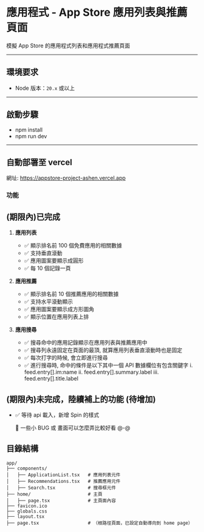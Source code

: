 # 應用程式 - App Store 應用列表與推薦頁面

模擬 App Store 的應用程式列表和應用程式推薦頁面

---

## 環境要求

- Node 版本：`20.x` 或以上

---

## 啟動步驟

- npm install
- npm run dev

---

## 自動部署至 vercel

網址: https://appstore-project-ashen.vercel.app

### 功能

## (期限內)已完成

1. **應用列表**

   - ✅ 顯示排名前 100 個免費應用的相關數據
   - ✅ 支持垂直滾動
   - ✅ 應用圖案要顯示成圓形
   - ✅ 每 10 個記錄一頁

2. **應用推薦**

   - ✅ 顯示排名前 10 個推薦應用的相關數據
   - ✅ 支持水平滾動顯示
   - ✅ 應用圖案要顯示成方形圖角
   - ✅ 顯示位置在應用列表上排

3. **應用搜尋**
   - ✅ 搜尋命中的應用記錄顯示在應用列表與推薦應用中
   - ✅ 搜尋列永遠固定在頁面的最頂, 就算應用列表垂直滾動時也是固定
   - ✅ 每次打字的時候, 會立即進行搜尋
   - ✅ 進行搜尋時, 命中的條件是以下其中一個 API 數據欄位有包含關鍵字
     i. feed.entry[].im:name
     ii. feed.entry[].summary.label
     iii. feed.entry[].title.label

## (期限內)未完成，陸續補上的功能 (待增加)

- ✅ 等待 api 載入，新增 Spin 的樣式

  👀 一些小 BUG 或 畫面可以怎麼弄比較好看 @-@

## 目錄結構

```plaintext
app/
├── components/
│   ├── ApplicationList.tsx   # 應用列表元件
│   ├── Recommendations.tsx   # 推薦應用元件
│   ├── Search.tsx            # 搜尋框元件
├── home/                     # 主頁
│   ├── page.tsx              # 主頁面內容
├── favicon.ico
├── globals.css
├── layout.tsx
├── page.tsx                  # （根路徑頁面，已設定自動導向到 home page）
```
